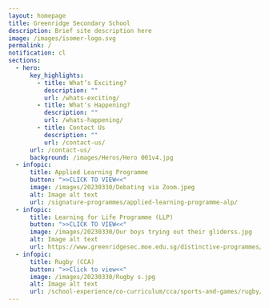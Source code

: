 ```yaml
---
layout: homepage
title: Greenridge Secondary School
description: Brief site description here
image: /images/isomer-logo.svg
permalink: /
notification: cl
sections:
  - hero:
      key_highlights:
        - title: What’s Exciting?
          description: ""
          url: /whats-exciting/
        - title: What's Happening?
          description: ""
          url: /whats-happening/
        - title: Contact Us
          description: ""
          url: /contact-us/
      url: /contact-us/
      background: /images/Heros/Hero 001v4.jpg
  - infopic:
      title: Applied Learning Programme
      button: ">>CLICK TO VIEW<<"
      image: /images/20230330/Debating via Zoom.jpeg
      alt: Image alt text
      url: /signature-programmes/applied-learning-programme-alp/
  - infopic:
      title: Learning for Life Programme (LLP)
      button: ">>CLICK TO VIEW<<"
      image: /images/20230330/Our boys trying out their gliderss.jpg
      alt: Image alt text
      url: https://www.greenridgesec.moe.edu.sg/distinctive-programmes/learning-for-life-programme-llp/
  - infopic:
      title: Rugby (CCA)
      button: ">>Click to view<<"
      image: /images/20230330/Rugby s.jpg
      alt: Image alt text
      url: /school-experience/co-curriculum/cca/sports-and-games/rugby/
---
```


